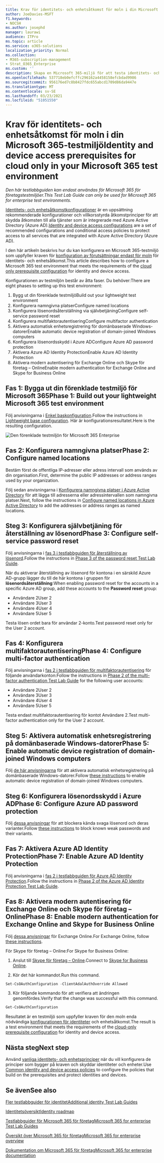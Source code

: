 ```yaml
---
title: Krav för identitets- och enhetsåtkomst för moln i din Microsoft 365-testmiljö
author: JoeDavies-MSFT
f1.keywords:
- NOCSH
ms.author: josephd
manager: laurawi
audience: ITPro
ms.topic: article
ms.service: o365-solutions
localization_priority: Normal
ms.collection:
- M365-subscription-management
- Strat_O365_Enterprise
ms.custom: ''
description: Skapa en Microsoft 365-miljö för att testa identitets- och enhetsåtkomst med kraven för molnautentisering.
ms.openlocfilehash: 537718eb0efcffc296162a4458158efcbdad9986
ms.sourcegitcommit: 956176ed7c8b8427fdc655abcd1709d86da9447e
ms.translationtype: MT
ms.contentlocale: sv-SE
ms.lasthandoff: 03/23/2021
ms.locfileid: "51051550"
---
```

# <a name="identity-and-device-access-prerequisites-for-cloud-only-in-your-microsoft-365-test-environment"></a><span data-ttu-id="e69b7-103">Krav för identitets- och enhetsåtkomst för moln i din Microsoft 365-testmiljö</span><span class="sxs-lookup"><span data-stu-id="e69b7-103">Identity and device access prerequisites for cloud only in your Microsoft 365 test environment</span></span>

<span data-ttu-id="e69b7-104">*Den här testlabbguiden kan endast användas för Microsoft 365 för företagstestmiljöer.*</span><span class="sxs-lookup"><span data-stu-id="e69b7-104">*This Test Lab Guide can only be used for Microsoft 365 for enterprise test environments.*</span></span>

<span data-ttu-id="e69b7-105">[Identitets- och enhetsåtkomstkonfigurationer](../security/defender-365-security/microsoft-365-policies-configurations.md) är en uppsättning rekommenderade konfigurationer och villkorsstyrda åtkomstprinciper för att skydda åtkomsten till alla tjänster som är integrerade med Azure Active Directory (Azure AD).</span><span class="sxs-lookup"><span data-stu-id="e69b7-105">[Identity and device access configurations](../security/defender-365-security/microsoft-365-policies-configurations.md) are a set of recommended configurations and conditional access policies to protect access to all services that are integrated with Azure Active Directory (Azure AD).</span></span>

<span data-ttu-id="e69b7-106">I den här artikeln beskrivs hur du kan konfigurera en Microsoft 365-testmiljö som uppfyller kraven för [konfiguration av förutsättningar endast för moln](../security/defender-365-security/identity-access-prerequisites.md#prerequisites) för identitets- och enhetsåtkomst.</span><span class="sxs-lookup"><span data-stu-id="e69b7-106">This article describes how to configure a Microsoft 365 test environment that meets the requirements of the [cloud only prerequisite configuration](../security/defender-365-security/identity-access-prerequisites.md#prerequisites) for identity and device access.</span></span>

<span data-ttu-id="e69b7-107">Konfigurationen av testmiljön består av åtta faser. Du behöver:</span><span class="sxs-lookup"><span data-stu-id="e69b7-107">There are eight phases to setting up this test environment:</span></span>

1. <span data-ttu-id="e69b7-108">Bygg ut din förenklade testmiljö</span><span class="sxs-lookup"><span data-stu-id="e69b7-108">Build out your lightweight test environment</span></span>
2. <span data-ttu-id="e69b7-109">Konfigurera namngivna platser</span><span class="sxs-lookup"><span data-stu-id="e69b7-109">Configure named locations</span></span>
3. <span data-ttu-id="e69b7-110">Konfigurera lösenordsåterställning via självbetjäning</span><span class="sxs-lookup"><span data-stu-id="e69b7-110">Configure self-service password reset</span></span>
4. <span data-ttu-id="e69b7-111">Konfigurera multifaktorautentisering</span><span class="sxs-lookup"><span data-stu-id="e69b7-111">Configure multifactor authentication</span></span>
5. <span data-ttu-id="e69b7-112">Aktivera automatisk enhetsregistrering för domänbaserade Windows-datorer</span><span class="sxs-lookup"><span data-stu-id="e69b7-112">Enable automatic device registration of domain-joined Windows computers</span></span>
6. <span data-ttu-id="e69b7-113">Konfigurera lösenordsskydd i Azure AD</span><span class="sxs-lookup"><span data-stu-id="e69b7-113">Configure Azure AD password protection</span></span> 
7. <span data-ttu-id="e69b7-114">Aktivera Azure AD Identity Protection</span><span class="sxs-lookup"><span data-stu-id="e69b7-114">Enable Azure AD Identity Protection</span></span>
8. <span data-ttu-id="e69b7-115">Aktivera modern autentisering för Exchange Online och Skype för företag – Online</span><span class="sxs-lookup"><span data-stu-id="e69b7-115">Enable modern authentication for Exchange Online and Skype for Business Online</span></span>

## <a name="phase-1-build-out-your-lightweight-microsoft-365-test-environment"></a><span data-ttu-id="e69b7-116">Fas 1: Bygga ut din förenklade testmiljö för Microsoft 365</span><span class="sxs-lookup"><span data-stu-id="e69b7-116">Phase 1: Build out your lightweight Microsoft 365 test environment</span></span>

<span data-ttu-id="e69b7-117">Följ anvisningarna i [Enkel baskonfiguration](lightweight-base-configuration-microsoft-365-enterprise.md).</span><span class="sxs-lookup"><span data-stu-id="e69b7-117">Follow the instructions in [Lightweight base configuration](lightweight-base-configuration-microsoft-365-enterprise.md).</span></span>
<span data-ttu-id="e69b7-118">Här är konfigurationsresultatet.</span><span class="sxs-lookup"><span data-stu-id="e69b7-118">Here is the resulting configuration.</span></span>

![Den förenklade testmiljön för Microsoft 365 Enterprise](../media/lightweight-base-configuration-microsoft-365-enterprise/Phase4.png)
 
## <a name="phase-2-configure-named-locations"></a><span data-ttu-id="e69b7-120">Fas 2: Konfigurera namngivna platser</span><span class="sxs-lookup"><span data-stu-id="e69b7-120">Phase 2: Configure named locations</span></span>

<span data-ttu-id="e69b7-121">Bestäm först de offentliga IP-adresser eller adress intervall som används av din organisation.</span><span class="sxs-lookup"><span data-stu-id="e69b7-121">First, determine the public IP addresses or address ranges used by your organization.</span></span>

<span data-ttu-id="e69b7-122">Följ sedan anvisningarna i [Konfigurera namngivna platser i Azure Active Directory](/azure/active-directory/reports-monitoring/quickstart-configure-named-locations) för att lägga till adresserna eller adressintervallen som namngivna platser.</span><span class="sxs-lookup"><span data-stu-id="e69b7-122">Next, follow the instructions in [Configure named locations in Azure Active Directory](/azure/active-directory/reports-monitoring/quickstart-configure-named-locations) to add the addresses or address ranges as named locations.</span></span> 

## <a name="phase-3-configure-self-service-password-reset"></a><span data-ttu-id="e69b7-123">Steg 3: Konfigurera självbetjäning för återställning av lösenord</span><span class="sxs-lookup"><span data-stu-id="e69b7-123">Phase 3: Configure self-service password reset</span></span>

<span data-ttu-id="e69b7-124">Följ anvisningarna i [fas 3 i testlabbguiden för återställning av lösenord](password-reset-m365-ent-test-environment.md#phase-3-configure-and-test-password-reset).</span><span class="sxs-lookup"><span data-stu-id="e69b7-124">Follow the instructions in [Phase 3 of the password reset Test Lab Guide](password-reset-m365-ent-test-environment.md#phase-3-configure-and-test-password-reset).</span></span> 

<span data-ttu-id="e69b7-125">När du aktiverar återställning av lösenord för kontona i en särskild Azure AD-grupp lägger du till de här kontona i gruppen för **lösenordsåterställning**:</span><span class="sxs-lookup"><span data-stu-id="e69b7-125">When enabling password reset for the accounts in a specific Azure AD group, add these accounts to the **Password reset** group:</span></span>

- <span data-ttu-id="e69b7-126">Användare 2</span><span class="sxs-lookup"><span data-stu-id="e69b7-126">User 2</span></span>
- <span data-ttu-id="e69b7-127">Användare 3</span><span class="sxs-lookup"><span data-stu-id="e69b7-127">User 3</span></span>
- <span data-ttu-id="e69b7-128">Användare 4</span><span class="sxs-lookup"><span data-stu-id="e69b7-128">User 4</span></span>
- <span data-ttu-id="e69b7-129">Användare 5</span><span class="sxs-lookup"><span data-stu-id="e69b7-129">User 5</span></span>

<span data-ttu-id="e69b7-130">Testa lösen ordet bara för användar 2-konto.</span><span class="sxs-lookup"><span data-stu-id="e69b7-130">Test password reset only for the User 2 account.</span></span>

## <a name="phase-4-configure-multi-factor-authentication"></a><span data-ttu-id="e69b7-131">Fas 4: Konfigurera multifaktorautentisering</span><span class="sxs-lookup"><span data-stu-id="e69b7-131">Phase 4: Configure multi-factor authentication</span></span>

<span data-ttu-id="e69b7-132">Följ anvisningarna i [fas 2 i testlabbguiden för multifaktorautentisering](multi-factor-authentication-microsoft-365-test-environment.md#phase-2-enable-and-test-multi-factor-authentication-for-the-user-2-account) för följande användarkonton:</span><span class="sxs-lookup"><span data-stu-id="e69b7-132">Follow the instructions in [Phase 2 of the multi-factor authentication Test Lab Guide](multi-factor-authentication-microsoft-365-test-environment.md#phase-2-enable-and-test-multi-factor-authentication-for-the-user-2-account) for the following user accounts:</span></span>

- <span data-ttu-id="e69b7-133">Användare 2</span><span class="sxs-lookup"><span data-stu-id="e69b7-133">User 2</span></span>
- <span data-ttu-id="e69b7-134">Användare 3</span><span class="sxs-lookup"><span data-stu-id="e69b7-134">User 3</span></span>
- <span data-ttu-id="e69b7-135">Användare 4</span><span class="sxs-lookup"><span data-stu-id="e69b7-135">User 4</span></span>
- <span data-ttu-id="e69b7-136">Användare 5</span><span class="sxs-lookup"><span data-stu-id="e69b7-136">User 5</span></span>

<span data-ttu-id="e69b7-137">Testa endast multifaktorautentisering för kontot Användare 2.</span><span class="sxs-lookup"><span data-stu-id="e69b7-137">Test multi-factor authentication only for the User 2 account.</span></span>

## <a name="phase-5-enable-automatic-device-registration-of-domain-joined-windows-computers"></a><span data-ttu-id="e69b7-138">Steg 5: Aktivera automatisk enhetsregistrering på domänbaserade Windows-datorer</span><span class="sxs-lookup"><span data-stu-id="e69b7-138">Phase 5: Enable automatic device registration of domain-joined Windows computers</span></span> 

<span data-ttu-id="e69b7-139">Följ [de här anvisningarna](/azure/active-directory/devices/hybrid-azuread-join-plan) för att aktivera automatisk enhetsregistrering på domänbaserade Windows-datorer.</span><span class="sxs-lookup"><span data-stu-id="e69b7-139">Follow [these instructions](/azure/active-directory/devices/hybrid-azuread-join-plan) to enable automatic device registration of domain-joined Windows computers.</span></span>

## <a name="phase-6-configure-azure-ad-password-protection"></a><span data-ttu-id="e69b7-140">Steg 6: Konfigurera lösenordsskydd i Azure AD</span><span class="sxs-lookup"><span data-stu-id="e69b7-140">Phase 6: Configure Azure AD password protection</span></span> 

<span data-ttu-id="e69b7-141">Följ [dessa anvisningar](/azure/active-directory/authentication/concept-password-ban-bad) för att blockera kända svaga lösenord och deras varianter.</span><span class="sxs-lookup"><span data-stu-id="e69b7-141">Follow [these instructions](/azure/active-directory/authentication/concept-password-ban-bad) to block known weak passwords and their variants.</span></span>

## <a name="phase-7-enable-azure-ad-identity-protection"></a><span data-ttu-id="e69b7-142">Fas 7: Aktivera Azure AD Identity Protection</span><span class="sxs-lookup"><span data-stu-id="e69b7-142">Phase 7: Enable Azure AD Identity Protection</span></span>

<span data-ttu-id="e69b7-143">Följ anvisningarna i [fas 2 i testlabbguiden för Azure AD Identity Protection](azure-ad-identity-protection-microsoft-365-test-environment.md#phase-2-use-azure-ad-identity-protection).</span><span class="sxs-lookup"><span data-stu-id="e69b7-143">Follow the instructions in [Phase 2 of the Azure AD Identity Protection Test Lab Guide](azure-ad-identity-protection-microsoft-365-test-environment.md#phase-2-use-azure-ad-identity-protection).</span></span> 

## <a name="phase-8-enable-modern-authentication-for-exchange-online-and-skype-for-business-online"></a><span data-ttu-id="e69b7-144">Fas 8: Aktivera modern autentisering för Exchange Online och Skype för företag – Online</span><span class="sxs-lookup"><span data-stu-id="e69b7-144">Phase 8: Enable modern authentication for Exchange Online and Skype for Business Online</span></span>

<span data-ttu-id="e69b7-145">Följ [dessa anvisningar](/Exchange/clients-and-mobile-in-exchange-online/enable-or-disable-modern-authentication-in-exchange-online#enable-or-disable-modern-authentication-in-exchange-online-for-client-connections-in-outlook-2013-or-later) för Exchange Online.</span><span class="sxs-lookup"><span data-stu-id="e69b7-145">For Exchange Online, follow [these instructions](/Exchange/clients-and-mobile-in-exchange-online/enable-or-disable-modern-authentication-in-exchange-online#enable-or-disable-modern-authentication-in-exchange-online-for-client-connections-in-outlook-2013-or-later).</span></span> 

<span data-ttu-id="e69b7-146">För Skype för företag – Online:</span><span class="sxs-lookup"><span data-stu-id="e69b7-146">For Skype for Business Online:</span></span>

1. <span data-ttu-id="e69b7-147">Anslut till [Skype för företag – Online](/SkypeForBusiness/set-up-your-computer-for-windows-powershell/set-up-your-computer-for-windows-powershell).</span><span class="sxs-lookup"><span data-stu-id="e69b7-147">Connect to [Skype for Business Online](/SkypeForBusiness/set-up-your-computer-for-windows-powershell/set-up-your-computer-for-windows-powershell).</span></span>

2. <span data-ttu-id="e69b7-148">Kör det här kommandot.</span><span class="sxs-lookup"><span data-stu-id="e69b7-148">Run this command.</span></span>

  ```powershell
  Set-CsOAuthConfiguration -ClientAdalAuthOverride Allowed
  ```

3. <span data-ttu-id="e69b7-149">Kör följande kommando för att verifiera att ändringen genomfördes.</span><span class="sxs-lookup"><span data-stu-id="e69b7-149">Verify that the change was successful with this command.</span></span>

  ```powershell
  Get-CsOAuthConfiguration
  ```

<span data-ttu-id="e69b7-150">Resultatet är en testmiljö som uppfyller kraven för den moln enda nödvändiga [konfigurationen för identiteter](../security/defender-365-security/identity-access-prerequisites.md#prerequisites) och enhetsåtkomst.</span><span class="sxs-lookup"><span data-stu-id="e69b7-150">The result is a test environment that meets the requirements of the [cloud-only prerequisite configuration](../security/defender-365-security/identity-access-prerequisites.md#prerequisites) for identity and device access.</span></span> 

## <a name="next-step"></a><span data-ttu-id="e69b7-151">Nästa steg</span><span class="sxs-lookup"><span data-stu-id="e69b7-151">Next step</span></span>

<span data-ttu-id="e69b7-152">Använd [vanliga identitets- och enhetsprinciper](../security/defender-365-security/identity-access-policies.md) när du vill konfigurera de principer som bygger på kraven och skyddar identiteter och enheter.</span><span class="sxs-lookup"><span data-stu-id="e69b7-152">Use [Common identity and device access policies](../security/defender-365-security/identity-access-policies.md) to configure the policies that build on the prerequisites and protect identities and devices.</span></span>

## <a name="see-also"></a><span data-ttu-id="e69b7-153">Se även</span><span class="sxs-lookup"><span data-stu-id="e69b7-153">See also</span></span>

[<span data-ttu-id="e69b7-154">Fler testlabbguider för identitet</span><span class="sxs-lookup"><span data-stu-id="e69b7-154">Additional identity Test Lab Guides</span></span>](m365-enterprise-test-lab-guides.md#identity)

[<span data-ttu-id="e69b7-155">Identitetsöversikt</span><span class="sxs-lookup"><span data-stu-id="e69b7-155">Identity roadmap</span></span>](identity-roadmap-microsoft-365.md)

[<span data-ttu-id="e69b7-156">Testlabbguider för Microsoft 365 för företag</span><span class="sxs-lookup"><span data-stu-id="e69b7-156">Microsoft 365 for enterprise Test Lab Guides</span></span>](m365-enterprise-test-lab-guides.md)

[<span data-ttu-id="e69b7-157">Översikt över Microsoft 365 för företag</span><span class="sxs-lookup"><span data-stu-id="e69b7-157">Microsoft 365 for enterprise overview</span></span>](microsoft-365-overview.md)

[<span data-ttu-id="e69b7-158">Dokumentation om Microsoft 365 för företag</span><span class="sxs-lookup"><span data-stu-id="e69b7-158">Microsoft 365 for enterprise documentation</span></span>](/microsoft-365-enterprise/)
